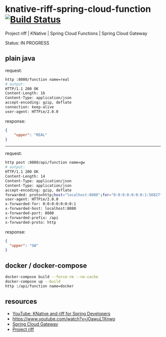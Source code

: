 # knative-riff-spring-cloud-function [![Build Status](https://travis-ci.org/daggerok/knative-riff-spring-cloud-function.svg?branch=master)](https://travis-ci.org/daggerok/knative-riff-spring-cloud-function)
Project riff | KNative | Spring Cloud Functions | Spring Cloud Gateway

Status: IN PROGRESS

## plain java

request:

```bash
http :8000/function name=real
# output:
HTTP/1.1 200 OK
Content-Length: 16
Content-Type: application/json
accept-encoding: gzip, deflate
connection: keep-alive
user-agent: HTTPie/2.0.0
```

response:

```json
{
    "upper": "REAL"
}
```

---

request:

```bash
http post :8080/api/function name=gw
# output:
HTTP/1.1 200 OK
Content-Length: 14
Content-Type: application/json
Content-Type: application/json
accept-encoding: gzip, deflate
forwarded: proto=http;host="localhost:8080";for="0:0:0:0:0:0:0:1:56827"
user-agent: HTTPie/2.0.0
x-forwarded-for: 0:0:0:0:0:0:0:1
x-forwarded-host: localhost:8080
x-forwarded-port: 8080
x-forwarded-prefix: /api
x-forwarded-proto: http
```

response:

```json
{
  "upper": "GW"
}
```

## docker / docker-compose

```bash
docker-compose build --force-rm --no-cache
docker-compose up --build
http :/api/function name=docker
```

<!--

TODO...

## k8s riff

```bash
kubectl config current-context
kubectl get pod --all-namespaces -w

brew tap k14s/tap
brew reinstall kapp
kapp version

brew tap k14s/tap
brew reinstall ytt
ytt version

brew reinstall riff

kubectl create ns apps

kapp deploy -y -n apps -a cert-manager -f https://storage.googleapis.com/projectriff/release/0.5.0-snapshot/cert-manager.yaml
kapp deploy -y -n apps -a kpack -f https://storage.googleapis.com/projectriff/release/0.5.0-snapshot/kpack.yaml
kapp deploy -y -n apps -a riff-builders -f https://storage.googleapis.com/projectriff/release/0.5.0-snapshot/riff-builders.yaml
kapp deploy -y -n apps -a riff-build -f https://storage.googleapis.com/projectriff/release/0.5.0-snapshot/riff-build.yaml

# ytt is used to convert the ingress service to NodePort because Docker for Mac does not support `LoadBalancer` services.
ytt -f https://storage.googleapis.com/projectriff/release/0.5.0-snapshot/istio.yaml -f https://storage.googleapis.com/projectriff/charts/overlays/service-nodeport.yaml --file-mark istio.yaml:type=yaml-plain | kapp deploy -n apps -a istio -f - -y
kapp deploy -y -n apps -a knative -f https://storage.googleapis.com/projectriff/release/0.5.0-snapshot/knative.yaml
kapp deploy -y -n apps -a riff-knative-runtime -f https://storage.googleapis.com/projectriff/release/0.5.0-snapshot/riff-knative-runtime.yaml

riff doctor

DOCKER_ID=daggerok
riff credential apply my-creds --docker-hub $DOCKER_ID --set-default-image-prefix
```

_play!_

```bash
riff function create square \
  --git-repo https://github.com/projectriff-samples/node-square  \
  --artifact square.js \
  --tail
```

-->

## resources

* [YouTube: KNative and riff for Spring Developers](https://www.youtube.com/watch?v=zCObFAhrhJM)
* https://www.youtube.com/watch?v=jOawuL1Xnwo
* [Spring Cloud Gateway](https://spring.io/projects/spring-cloud-gateway)
* [Project riff](https://projectriff.io/docs/v0.4/getting-started/docker-for-mac)

<!--

* [Official Apache Maven documentation](https://maven.apache.org/guides/index.html)
* [Spring Boot Maven Plugin Reference Guide](https://docs.spring.io/spring-boot/docs/2.2.4.RELEASE/maven-plugin/)
* [Spring Configuration Processor](https://docs.spring.io/spring-boot/docs/2.2.4.RELEASE/reference/htmlsingle/#configuration-metadata-annotation-processor)
* [Spring Boot DevTools](https://docs.spring.io/spring-boot/docs/2.2.4.RELEASE/reference/htmlsingle/#using-boot-devtools)
* [Function](https://cloud.spring.io/spring-cloud-function/)
* [Various sample apps using Spring Cloud Function](https://github.com/spring-cloud/spring-cloud-function/tree/master/spring-cloud-function-samples)

-->

